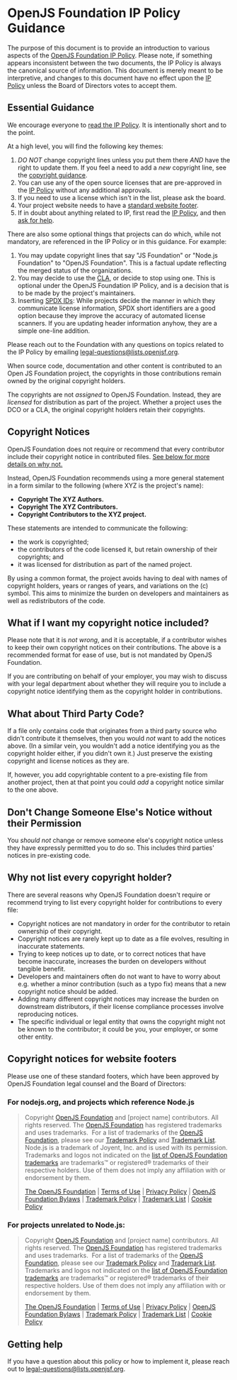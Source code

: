 <!-- SPDX-License-Identifier: CC-BY-4.0 -->

# OpenJS Foundation IP Policy Guidance

The purpose of this document is to provide an introduction to various aspects
of the [OpenJS Foundation IP Policy](https://ip-policy.openjsf.org). Please
note, if something appears inconsistent between the two documents, the IP
Policy is always the canonical source of information. This document is merely
meant to be interpretive, and changes to this document have no effect upon the
[IP Policy](https://ip-policy.openjsf.org) unless the Board of Directors votes
to accept them.

## Essential Guidance

We encourage everyone to [read the IP Policy](https://ip-policy.openjsf.org).
It is intentionally short and to the point.

At a high level, you will find the following key themes:

1. _DO NOT_ change copyright lines unless you put them there _AND_ have the right
to update them.  If you feel a need to add a _new_ copyright line, see the
[copyright guidance](#copyrights-and-openjs-foundation-projects).
1. You can use any of the open source licenses that are pre-approved in the
[IP Policy](https://ip-policy.openjsf.org) without any additional approvals.
1. If you need to use a license which isn't in the list, please ask the board.
1. Your project website needs to have a
[standard website footer](#copyright-notices-for-website-footers).
1. If in doubt about anything related to IP, first read the
[IP Policy](https://ip-policy.openjsf.org), and then
[ask for help](#getting-help).

There are also some optional things that projects can do which, while not
mandatory, are referenced in the IP Policy or in this guidance. For example:

1. You may update copyright lines that say "JS Foundation" or
"Node.js Foundation" to "OpenJS Foundation".  This is a factual update
reflecting the merged status of the organizations.
1. You may decide to use the [CLA](https://cla.openjsf.org), or decide to stop
using one.  This is optional under the OpenJS Foundation IP Policy, and is a
decision that is to be made by the project's maintainers.
1. Inserting [SPDX IDs](https://spdx.org/ids-how): While projects decide the
manner in which they communicate license information, SPDX short identifiers
are a good option because they improve the accuracy of automated license
scanners. If you are updating header information anyhow, they are a simple
one-line addition.

Please reach out to the Foundation with any questions on topics related to the
IP Policy by emailing
[legal-questions@lists.openjsf.org](mailto:legal-questions@lists.openjsf.org).

When source code, documentation and other content is contributed to an Open JS Foundation
project, the copyrights in those contributions remain owned by the original
copyright holders.

The copyrights are not _assigned_ to OpenJS Foundation. Instead, they are _licensed_ for
distribution as part of the project. Whether a project uses the DCO or a CLA,
the original copyright holders retain their copyrights.

## Copyright Notices

OpenJS Foundation does not require or recommend that every contributor include their
copyright notice in contributed files. [See below for more details on why
not.](#why-not-list-every-copyright-holder)

Instead, OpenJS Foundation recommends using a more general statement in a form similar to the
following (where XYZ is the project's name):

- **Copyright The XYZ Authors.**
- **Copyright The XYZ Contributors.**
- **Copyright Contributors to the XYZ project.**

These statements are intended to communicate the following:
- the work is copyrighted;
- the contributors of the code licensed it, but retain ownership of their copyrights; and
- it was licensed for distribution as part of the named project.

By using a common format, the project avoids having to deal with names of
copyright holders, years or ranges of years, and variations on the (c) symbol.
This aims to minimize the burden on developers and maintainers as well as
redistributors of the code.

## What if I want my copyright notice included?

Please note that it is _not wrong_, and it is acceptable, if a contributor
wishes to keep their own copyright notices on their contributions. The above is
a recommended format for ease of use, but is not mandated by OpenJS Foundation.

If you are contributing on behalf of your employer, you may wish to discuss with
your legal department about whether they will require you to include a copyright
notice identifying them as the copyright holder in contributions.

## What about Third Party Code?

If a file only contains code that originates from a third party source who
didn't contribute it themselves, then you would _not_ want to add the notices
above. (In a similar vein, you wouldn't add a notice identifying you as the
copyright holder either, if you didn't own it.) Just preserve the existing
copyright and license notices as they are.

If, however, you add copyrightable content to a pre-existing file from another
project, then at that point you could _add_ a copyright notice similar to the
one above.

## Don't Change Someone Else's Notice without their Permission

You _should not_ change or remove someone else's copyright notice unless they
have expressly permitted you to do so. This includes third parties' notices in
pre-existing code.

## Why not list every copyright holder?

There are several reasons why OpenJS Foundation doesn't require or recommend trying to list
every copyright holder for contributions to every file:

- Copyright notices are not mandatory in order for the contributor to retain
  ownership of their copyright.
- Copyright notices are rarely kept up to date as a file evolves, resulting in
  inaccurate statements.
- Trying to keep notices up to date, or to correct notices that have become
  inaccurate, increases the burden on developers without tangible benefit.
- Developers and maintainers often do not want to have to worry about e.g.
  whether a minor contribution (such as a typo fix) means that a new copyright
  notice should be added.
- Adding many different copyright notices may increase the burden on downstream
  distributors, if their license compliance processes involve reproducing
  notices.
- The specific individual or legal entity that owns the copyright might not be
  known to the contributor; it could be you, your employer, or some other entity.

## Copyright notices for website footers

Please use one of these standard footers, which have been approved by OpenJS
Foundation legal counsel and the Board of Directors:

### For nodejs.org, and projects which reference Node.js

> Copyright [OpenJS Foundation](https://openjsf.org) and \[project
name\] contributors. All rights reserved. The [OpenJS
Foundation](https://openjsf.org) has registered trademarks and uses
trademarks.  For a list of trademarks of the [OpenJS
Foundation](https://openjsf.org), please see our [Trademark
Policy](https://trademark-policy.openjsf.org/) and [Trademark
List](https://trademark-list.openjsf.org/).  Node.js is a trademark of
Joyent, Inc. and is used with its permission.  Trademarks and logos not
indicated on the [list of OpenJS Foundation
trademarks](https://trademark-list.openjsf.org) are trademarks™ or
registered® trademarks of their respective holders. Use of them does not
imply any affiliation with or endorsement by them.
> 
> [The OpenJS Foundation](https://openjsf.org/) \| [Terms of
Use](https://terms-of-use.openjsf.org/) \| [Privacy
Policy](https://privacy-policy.openjsf.org/) \| [OpenJS Foundation
Bylaws](https://bylaws.openjsf.org/) \| [Trademark
Policy](https://trademark-policy.openjsf.org/) \| [Trademark
List](https://trademark-list.openjsf.org/) \| [Cookie
Policy](https://www.linuxfoundation.org/cookies/)

### For projects unrelated to Node.js:

> Copyright [OpenJS Foundation](https://openjsf.org) and \[project
name\] contributors. All rights reserved. The [OpenJS
Foundation](https://openjsf.org) has registered trademarks and uses
trademarks.  For a list of trademarks of the [OpenJS
Foundation](https://openjsf.org), please see our [Trademark
Policy](https://trademark-policy.openjsf.org/) and [Trademark
List](https://trademark-list.openjsf.org/).  Trademarks and logos not
indicated on the [list of OpenJS Foundation
trademarks](https://trademark-list.openjsf.org) are trademarks™ or
registered® trademarks of their respective holders. Use of them does not
imply any affiliation with or endorsement by them.
> 
> [The OpenJS Foundation](https://openjsf.org/) \| [Terms of
Use](https://terms-of-use.openjsf.org/) \| [Privacy
Policy](https://privacy-policy.openjsf.org/) \| [OpenJS Foundation
Bylaws](https://bylaws.openjsf.org/) \| [Trademark
Policy](https://trademark-policy.openjsf.org/) \| [Trademark
List](https://trademark-list.openjsf.org/) \| [Cookie
Policy](https://www.linuxfoundation.org/cookies/)

## Getting help

If you have a question about this policy or how to implement it, please reach out to [legal-questions@lists.openjsf.org](mailto:legal-questions@lists.openjsf.org).